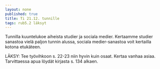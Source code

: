 ```yaml
---
layout: none
published: true
title: Ti 21.12. tunnille
tags: rub5.2 läksyt
---
```

Tunnilla kuuntelukoe aiheista studier ja sociala medier. Kertaamme studier sanastoa vielä paljon tunnin alussa, sociala medier-sanastoa voit kertailla kotona etukäteen.

LÄKSY:
Tee työvihkoon s. 22-23 niin hyvin kuin osaat. Kertaa vanhaa asiaa. Tarvittaessa apua löydät kirjasta s. 134 alkaen.

